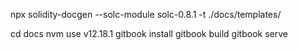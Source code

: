 npx solidity-docgen --solc-module solc-0.8.1 -t ./docs/templates/

cd docs 
nvm use v12.18.1
gitbook install
gitbook build
gitbook serve